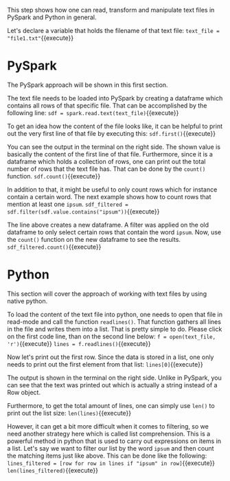 This step shows how one can read, transform and manipulate text files in PySpark and Python in general.

Let's declare a variable that holds the filename of that text file:
`text_file = "file1.txt"`{{execute}}

# PySpark

The PySpark approach will be shown in this first section.

The text file needs to be loaded into PySpark by creating a dataframe which contains all rows of that specific file. That can be accomplished by the following line:
`sdf = spark.read.text(text_file)`{{execute}}

To get an idea how the content of the file looks like, it can be helpful to print out the very first line of that file by executing this:
`sdf.first()`{{execute}}

You can see the output in the terminal on the right side. The shown value is basically the content of the first line of that file.
Furthermore, since it is a dataframe which holds a collection of rows, one can print out the total number of rows that the text file has. That can be done by the `count()` function.
`sdf.count()`{{execute}}

In addition to that, it might be useful to only count rows which for instance contain a certain word. The next example shows how to count rows that mention at least one `ipsum`. 
`sdf_filtered = sdf.filter(sdf.value.contains("ipsum"))`{{execute}}

The line above creates a new dataframe. A filter was applied on the old dataframe to only select certain rows that contain the word `ipsum`. Now, use the `count()` function on the new dataframe to see the results.
`sdf_filtered.count()`{{execute}}

# Python

This section will cover the approach of working with text files by using native python.

To load the content of the text file into python, one needs to open that file in read-mode and call the function `readlines()`. That function gathers all lines in the file and writes them into a list. That is pretty simple to do. Please click on the first code line, than on the second line below:
`f = open(text_file, 'r')`{{execute}}
`lines = f.readlines()`{{execute}}

Now let's print out the first row. Since the data is stored in a list, one only needs to print out the first element from that list:
`lines[0]`{{execute}}

The output is shown in the terminal on the right side. Unlike in PySpark, you can see that the text was printed out which is actually a string instead of a Row object.

Furthermore, to get the total amount of lines, one can simply use `len()` to print out the list size:
`len(lines)`{{execute}}

However, it can get a bit more difficult when it comes to filtering, so we need another strategy here which is called list comprehension. This is a powerful method in python that is used to carry out expressions on items in a list. Let's say we want to filter our list by the word `ipsum` and then count the matching items just like above. This can be done like the following:
`lines_filtered = [row for row in lines if "ipsum" in row]`{{execute}}
`len(lines_filtered)`{{execute}}